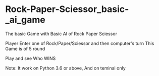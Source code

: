 # Rock-Paper-Sciessor_basic-_ai_game
The basic Game with Basic AI of Rock Paper Sciessor

Player Enter one of Rock/Paper/Sciessor
and then computer's turn 
 This Game is of 5 round
 
 Play and see Who WINS

Note: It work on Python 3.6 or above, And on teminal only
